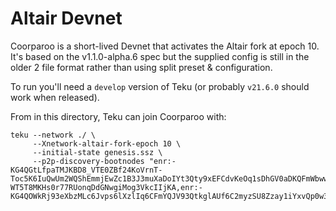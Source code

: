 # Altair Devnet
Coorparoo is a short-lived Devnet that activates the Altair fork at epoch 10. It's based on the v1.1.0-alpha.6 spec 
but the supplied config is still in the older 2 file format rather than using split preset & configuration.

To run you'll need a `develop` version of Teku (or probably `v21.6.0` should work when released).

From in this directory, Teku can join Coorparoo with:

```shell
teku --network ./ \
     --Xnetwork-altair-fork-epoch 10 \
     --initial-state genesis.ssz \
     --p2p-discovery-bootnodes "enr:-KG4QGtLfpaTMJKBD8_VTE0ZBf24KoVrnT-Toc5K6IuQwUm2WQShEmmjEwZc1B3J3muXaDoIYt3Qty9xEFCdvKeOq1sDhGV0aDKQFmWbwwAAQVH__________4JpZIJ2NIJpcIQS2MfriXNlY3AyNTZrMaEC0y6UqTmdr_Jw_4L_bi1Tlp9i-WT5T8MKHs0r77RUonqDdGNwgiMog3VkcIIjKA,enr:-KG4QOWkRj93eXbzMLc6Jvps6lXzlIq6CFmYQJV93QtkglAUf6C2myzSU8Zzay1iYxvQp0w3FD5XLQnitMtIIEwhJwgDhGV0aDKQFmWbwwAAQVH__________4JpZIJ2NIJpcIQS3pANiXNlY3AyNTZrMaEC5Z9hdyMHa64JhYZFVf40uI9BnzKWd2Y_NNG9sUcs0gWDdGNwgiMog3VkcIIjKA"
```